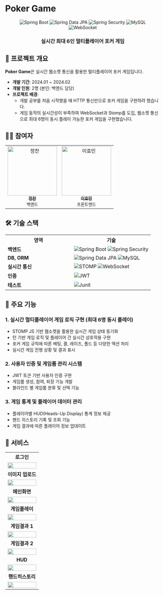 # Poker Game

<div align="center">
  
  <img src="https://img.shields.io/badge/Spring_Boot-6DB33F?style=for-the-badge&logo=springboot&logoColor=white" alt="Spring Boot">
  <img src="https://img.shields.io/badge/JPA-6DB33F?style=for-the-badge&logo=spring&logoColor=white" alt="Spring Data JPA">
  <img src="https://img.shields.io/badge/Spring_Security-6DB33F?style=for-the-badge&logo=docker&logoColor=white" alt="Spring Security">
  <img src="https://img.shields.io/badge/MySQL-4479A1?style=for-the-badge&logo=mysql&logoColor=white" alt="MySQL">
  <img src="https://img.shields.io/badge/WebSocket-010101?style=for-the-badge&logo=websocket&logoColor=white" alt="WebSocket">

<h3>실시간 최대 6인 멀티플레이어 포커 게임</h3>

</div>

## 📌 프로젝트 개요

**Poker Game**은 실시간 웹소켓 통신을 활용한 멀티플레이어 포커 게임입니다.

- **개발 기간**: 2024.01 ~ 2024.02
- **개발 인원**: 2명 (본인: 백엔드 담당)
- **프로젝트 배경**: 
  - 개발 공부를 처음 시작했을 때 HTTP 통신만으로 포커 게임을 구현하려 했습니다.
  - 게임 동작의 실시간성이 부족하여 WebSocket과 Stomp를 도입, 웹소켓 통신으로 최대 6명이 동시 플레이 가능한 포커 게임을 구현했습니다.

## 👨‍💻 참여자

<table>
  <tr>
    <td align="center">
      <a href="https://github.com/lushlife99">
        <img src="https://avatars.githubusercontent.com/lushlife99" width="160px" alt="정찬"/>
        <br />
        <sub><b>정찬</b></sub>
      </a>
      <br />
      <sub>백엔드</sub>
    </td>
    <td align="center">
      <a href="https://github.com/hyomin1">
        <img src="https://avatars.githubusercontent.com/hyomin1" width="160px" alt="이효민"/>
        <br />
        <sub><b>이효민</b></sub>
      </a>
      <br />
      <sub>프론트엔드</sub>
    </td>
  </tr>
</table>

## 🛠️ 기술 스택

<table>
  <tr>
    <th width="200">영역</th>
    <th>기술</th>
  </tr>
  <tr>
    <td><b>백엔드</b></td>
    <td>
      <img src="https://img.shields.io/badge/Spring_Boot-6DB33F?style=for-the-badge&logo=springboot&logoColor=white" alt="Spring Boot">
      <img src="https://img.shields.io/badge/Spring_Security-6DB33F?style=for-the-badge&logo=docker&logoColor=white" alt="Spring Security">
    </td>
  </tr>
  <tr>
    <td><b>DB, ORM</b></td>
    <td>
      <img src="https://img.shields.io/badge/JPA-6DB33F?style=for-the-badge&logo=spring&logoColor=white" alt="Spring Data JPA">
      <img src="https://img.shields.io/badge/MySQL-4479A1?style=for-the-badge&logo=mysql&logoColor=white" alt="MySQL">
    </td>
  </tr>
  <tr>
    <td><b>실시간 통신</b></td>
    <td>
      <img src="https://img.shields.io/badge/STOMP-010101?style=for-the-badge" alt="STOMP" />
      <img src="https://img.shields.io/badge/WebSocket-010101?style=for-the-badge" alt="WebSocket" />
    </td>
  </tr>
  <tr>
    <td><b>인증</b></td>
    <td>
      <img src="https://img.shields.io/badge/JWT-000000?style=flat-square&logo=json-web-tokens&logoColor=white" alt="JWT" />
    </td>
  </tr>
  <tr>
    <td><b>테스트</b></td>
    <td>
      <img src="https://img.shields.io/badge/JUnit-25A162?style=for-the-badge&logo=junit5&logoColor=white" alt="Junit" />
    </td>
  </tr>
</table>

## 🚀 주요 기능

### 1. 실시간 멀티플레이어 게임 로직 구현 (최대 6명 동시 플레이)

- STOMP JS 기반 웹소켓을 활용한 실시간 게임 상태 동기화
- 턴 기반 게임 로직 및 플레이어 간 실시간 상호작용 구현
- 포커 게임 규칙에 따른 베팅, 콜, 레이즈, 폴드 등 다양한 액션 처리
- 실시간 게임 진행 상황 및 결과 표시

### 2. 사용자 인증 및 게임룸 관리 시스템

- JWT 토큰 기반 사용자 인증 구현
- 게임룸 생성, 참여, 퇴장 기능 개발
- 블라인드 별 게임룸 분류 및 선택 기능

### 3. 게임 통계 및 플레이어 데이터 관리

- 플레이어별 HUD(Heads-Up Display) 통계 정보 제공
- 핸드 히스토리 기록 및 조회 기능
- 게임 결과에 따른 플레이어 정보 업데이트

## 📱 서비스

<table>
  <tr>
    <td align="center"><b>로그인</b></td>
  </tr>
  <tr>
    <td>
      <img width="100%" src="https://github.com/hyomin1/poker/assets/98298940/1fb29e2f-5ef1-47e7-976b-8e0ab52666e1"/>
    </td>
  </tr>
  
  <tr>
    <td align="center"><b>이미지 업로드</b></td>
  </tr>
  <tr>
    <td>
      <img width="100%" src="https://github.com/hyomin1/poker/assets/98298940/213257bb-5cd6-4ff2-b7f2-a087184f238f"/>
    </td>
  </tr>
  
  <tr>
    <td align="center"><b>메인화면</b></td>
  </tr>
  <tr>
    <td>
      <img width="100%" src="https://github.com/hyomin1/poker/assets/98298940/f093b095-fd50-48ca-baa8-dcab0c5fa3e1"/>
    </td>
  </tr>
  
  <tr>
    <td align="center"><b>게임플레이</b></td>
  </tr>
  <tr>
    <td>
      <img width="100%" src="https://github.com/hyomin1/poker/assets/98298940/ae2c5cc7-230f-4692-b27b-f8321e27aa74"/>
    </td>
  </tr>
  
  <tr>
    <td align="center"><b>게임결과 1</b></td>
  </tr>
  <tr>
    <td>
      <img width="100%" src="https://github.com/hyomin1/poker/assets/98298940/726b5241-5725-4911-8a65-c3741935c163"/>
    </td>
  </tr>
  
  <tr>
    <td align="center"><b>게임결과 2</b></td>
  </tr>
  <tr>
    <td>
      <img width="100%" src="https://github.com/hyomin1/poker/assets/98298940/566665aa-c14e-4d90-a427-acc76c4c2f64"/>
    </td>
  </tr>
  
  <tr>
    <td align="center"><b>HUD</b></td>
  </tr>
  <tr>
    <td>
      <img width="100%" src="https://github.com/hyomin1/poker/assets/98298940/f9768842-c59c-43be-84e5-03001602d415"/>
    </td>
  </tr>
  
  <tr>
    <td align="center"><b>핸드히스토리</b></td>
  </tr>
  <tr>
    <td>
      <img width="100%" src="https://github.com/hyomin1/poker/assets/98298940/34c25555-29bb-4299-b1f2-9af0e8116c60"/>
    </td>
  </tr>
</table>
